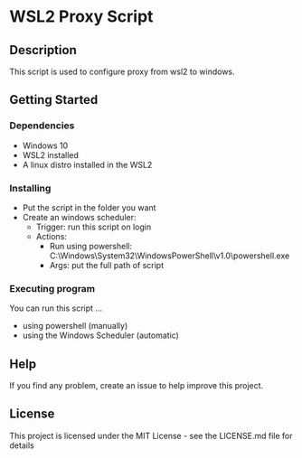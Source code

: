 # WSL2 Proxy Script

## Description

This script is used to configure proxy from wsl2 to windows.

## Getting Started

### Dependencies

* Windows 10
* WSL2 installed
* A linux distro installed in the WSL2

### Installing

* Put the script in the folder you want
* Create an windows scheduler:
  * Trigger: run this script on login
  * Actions:
    - Run using powershell: C:\Windows\System32\WindowsPowerShell\v1.0\powershell.exe
    - Args: put the full path of script

### Executing program

You can run this script ...
* using powershell (manually)
* using the Windows Scheduler (automatic)


## Help

If you find any problem, create an issue to help improve this project.

## License

This project is licensed under the MIT License - see the LICENSE.md file for details
